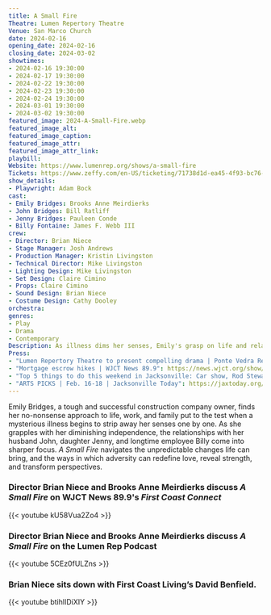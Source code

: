 ```yaml
---
title: A Small Fire
Theatre: Lumen Repertory Theatre
Venue: San Marco Church
date: 2024-02-16
opening_date: 2024-02-16
closing_date: 2024-03-02
showtimes:
- 2024-02-16 19:30:00
- 2024-02-17 19:30:00
- 2024-02-22 19:30:00
- 2024-02-23 19:30:00
- 2024-02-24 19:30:00
- 2024-03-01 19:30:00
- 2024-03-02 19:30:00
featured_image: 2024-A-Small-Fire.webp
featured_image_alt:
featured_image_caption:
featured_image_attr:
featured_image_attr_link:
playbill:
Website: https://www.lumenrep.org/shows/a-small-fire
Tickets: https://www.zeffy.com/en-US/ticketing/71738d1d-ea45-4f93-bc76-9c05f70ef4e8
show_details:
- Playwright: Adam Bock
cast:
- Emily Bridges: Brooks Anne Meirdierks
- John Bridges: Bill Ratliff
- Jenny Bridges: Pauleen Conde
- Billy Fontaine: James F. Webb III
crew:
- Director: Brian Niece
- Stage Manager: Josh Andrews
- Production Manager: Kristin Livingston
- Technical Director: Mike Livingston
- Lighting Design: Mike Livingston
- Set Design: Claire Cimino
- Props: Claire Cimino
- Sound Design: Brian Niece
- Costume Design: Cathy Dooley
orchestra:
genres:
- Play
- Drama
- Contemporary
Description: As illness dims her senses, Emily's grasp on life and relationships transforms, revealing unexpected strength.
Press: 
- "Lumen Repertory Theatre to present compelling drama | Ponte Vedra Recorder": https://pontevedrarecorder.com/stories/lumen-repertory-theatre-to-present-compelling-drama,79466
- "Mortgage escrow hikes | WJCT News 89.9": https://news.wjct.org/show/first-coast-connect/2024-02-05/first-coast-connect-mortgage-escrow-hikes
- "Top 5 things to do this weekend in Jacksonville: Car show, Rod Stewart, vampires, Keb' Mo' | Florida Times-Union": https://www.jacksonville.com/story/entertainment/events/2024/02/14/5-fun-things-to-do-this-weekend-in-jacksonville-fla/72573211007/
- "ARTS PICKS | Feb. 16-18 | Jacksonville Today": https://jaxtoday.org/2024/02/13/arts-picks-feb-16-18/
---
```

Emily Bridges, a tough and successful construction company owner, finds her no-nonsense approach to life, work, and family put to the test when a mysterious illness begins to strip away her senses one by one. As she grapples with her diminishing independence, the relationships with her husband John, daughter Jenny, and longtime employee Billy come into sharper focus. *A Small Fire* navigates the unpredictable changes life can bring, and the ways in which adversity can redefine love, reveal strength, and transform perspectives.

### Director Brian Niece and Brooks Anne Meirdierks discuss *A Small Fire* on WJCT News 89.9's *First Coast Connect*
{{< youtube kU58Vua2Zo4 >}}

### Director Brian Niece and Brooks Anne Meirdierks discuss *A Small Fire* on the Lumen Rep Podcast
{{< youtube 5CEz0fULZns >}}

### Brian Niece sits down with First Coast Living’s David Benfield. 
{{< youtube btihlIDiXIY >}}
